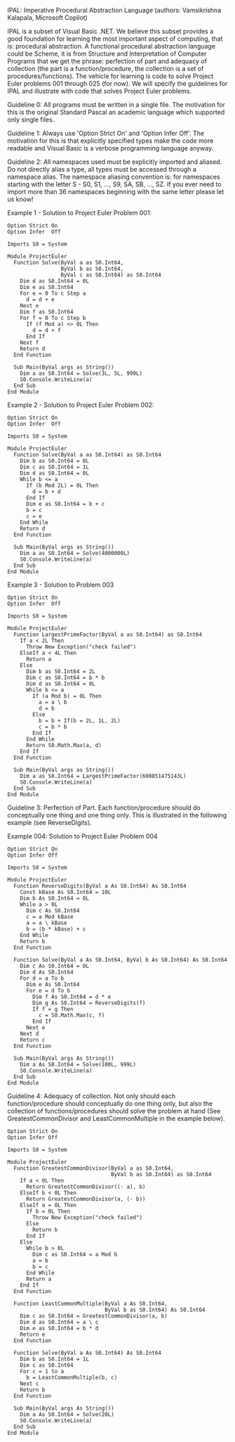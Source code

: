 IPAL: Imperative Procedural Abstraction Language (authors: Vamsikrishna Kalapala, Microsoft Copilot)

IPAL is a subset of Visual Basic .NET. We believe this subset provides a good foundation for learning the most important aspect of computing, that is: procedural abstraction. A functional procedural abstraction language could be Scheme, it is from Structure and Interpretation of Computer Programs that we get the phrase: perfection of part and adequacy of collection (the part is a function/procedure, the collection is a set of procedures/functions). The vehicle for learning is code to solve Project Euler problems 001 through 025 (for now). We will specify the guidelines for IPAL and illustrate with code that solves Project Euler problems.

Guideline 0: All programs must be written in a single file. The motivation for this is the original Standard Pascal an academic language which supported only single files.

Guideline 1: Always use 'Option Strict On' and 'Option Infer Off'. The motivation for this is that explicitly specified types make the code more readable and Visual Basic is a verbose programming language anyway.

Guideline 2: All namespaces used must be explicitly imported and aliased. Do not directly alias a type, all types must be accessed through a namespace alias. The namespace aliasing convention is: for namespaces starting with the letter S - S0, S1, ..., S9, SA, SB, ..., SZ. If you ever need to import more than 36 namespaces beginning with the same letter please let us know!

Example 1 - Solution to Project Euler Problem 001:
```
Option Strict On
Option Infer  Off

Imports S0 = System

Module ProjectEuler
  Function Solve(ByVal a as S0.Int64,
                 ByVal b as S0.Int64,
                 ByVal c as S0.Int64) as S0.Int64
    Dim d as S0.Int64 = 0L
    Dim e as S0.Int64
    For e = 0 To c Step a
      d = d + e
    Next e
    Dim f as S0.Int64
    For f = 0 To c Step b
      If (f Mod a) <> 0L Then
        d = d + f
      End If
    Next f
    Return d
  End Function

  Sub Main(ByVal args as String())
    Dim a as S0.Int64 = Solve(3L, 5L, 999L)
    S0.Console.WriteLine(a)
  End Sub
End Module
```

Example 2 - Solution to Project Euler Problem 002:
```
Option Strict On
Option Infer  Off

Imports S0 = System

Module ProjectEuler
  Function Solve(ByVal a as S0.Int64) as S0.Int64
    Dim b as S0.Int64 = 0L
    Dim c as S0.Int64 = 1L
    Dim d as S0.Int64 = 0L
    While b <= a
      If (b Mod 2L) = 0L Then
        d = b + d
      End If
      Dim e as S0.Int64 = b + c
      b = c
      c = e
    End While
    Return d
  End Function

  Sub Main(ByVal args as String())
    Dim a as S0.Int64 = Solve(4000000L)
    S0.Console.WriteLine(a)
  End Sub
End Module
```

Example 3 - Solution to Problem 003
```
Option Strict On
Option Infer  Off

Imports S0 = System

Module ProjectEuler
  Function LargestPrimeFactor(ByVal a as S0.Int64) as S0.Int64
    If a < 2L Then
      Throw New Exception("check failed")
    ElseIf a < 4L Then
      Return a
    Else
      Dim b as S0.Int64 = 2L
      Dim c as S0.Int64 = b * b
      Dim d as S0.Int64 = 0L
      While b <= a
        If (a Mod b) = 0L Then
          a = a \ b
          d = b
        Else
          b = b + If(b = 2L, 1L, 2L)
          c = b * b
        End If
      End While
      Return S0.Math.Max(a, d)
    End If
  End Function

  Sub Main(ByVal args as String())
    Dim a as S0.Int64 = LargestPrimeFactor(600851475143L)
    S0.Console.WriteLine(a)
  End Sub
End Module
```

Guideline 3: Perfection of Part. Each function/procedure should do conceptually one thing and one thing only. This is illustrated in the following example (see ReverseDigits).

Example 004: Solution to Project Euler Problem 004
```
Option Strict On
Option Infer Off

Imports S0 = System

Module ProjectEuler
  Function ReverseDigits(ByVal a As S0.Int64) As S0.Int64
    Const kBase As S0.Int64 = 10L
    Dim b As S0.Int64 = 0L
    While a > 0L
      Dim c As S0.Int64
      c = a Mod kBase
      a = a \ kBase
      b = (b * kBase) + c
    End While
    Return b
  End Function

  Function Solve(ByVal a As S0.Int64, ByVal b As S0.Int64) As S0.Int64
    Dim c As S0.Int64 = 0L
    Dim d As S0.Int64
    For d = a To b
      Dim e As S0.Int64
      For e = d To b
        Dim f As S0.Int64 = d * e
        Dim g As S0.Int64 = ReverseDigits(f)
        If f = g Then
          c = S0.Math.Max(c, f)
        End If
      Next e
    Next d
    Return c
  End Function

  Sub Main(ByVal args As String())
    Dim a As S0.Int64 = Solve(100L, 999L)
    S0.Console.WriteLine(a)
  End Sub
End Module
```

Guideline 4: Adequacy of collection. Not only should each function/procedure should conceptually do one thing only, but also the collection of functions/procedures should solve the problem at hand (See GreatestCommonDivisor and LeastCommonMultiple in the example below).

```
Option Strict On
Option Infer Off

Imports S0 = System

Module ProjectEuler
  Function GreatestCommonDivisor(ByVal a as S0.Int64,
                                 ByVal b as S0.Int64) as S0.Int64
    If a < 0L Then
      Return GreatestCommonDivisor((- a), b)
    ElseIf b < 0L Then
      Return GreatestCommonDivisor(a, (- b))
    ElseIf a = 0L Then
      If b = 0L Then
        Throw New Exception("check failed")
      Else
        Return b
      End If
    Else
      While b > 0L
        Dim c as S0.Int64 = a Mod b
        a = b
        b = c
      End While
      Return a
    End If
  End Function

  Function LeastCommonMultiple(ByVal a As S0.Int64,
                               ByVal b as S0.Int64) As S0.Int64
    Dim c as S0.Int64 = GreatestCommonDivisor(a, b)
    Dim d as S0.Int64 = a \ c
    Dim e as S0.Int64 = b * d
    Return e
  End Function

  Function Solve(ByVal a As S0.Int64) As S0.Int64
    Dim b as S0.Int64 = 1L
    Dim c as S0.Int64
    For c = 1 to a
      b = LeastCommonMultiple(b, c)
    Next c
    Return b
  End Function

  Sub Main(ByVal args As String())
    Dim a As S0.Int64 = Solve(20L)
    S0.Console.WriteLine(a)
  End Sub
End Module
```
